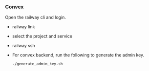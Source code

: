 ### Convex

Open the railway cli and login.


- railway link

- select the project and service

- railway ssh

- For convex backend, run the following to generate the admin key.

  ```bash
  ./generate_admin_key.sh
  ```
